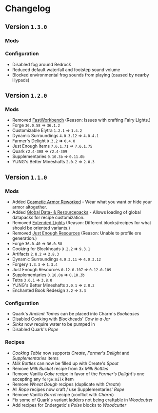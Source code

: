 # Changelog

## Version `1.3.0`

### Mods

### Configuration

- Disabled fog around Bedrock
- Reduced default waterfall and footstep sound volume
- Blocked environmental frog sounds from playing (caused by nearby lilypads)


## Version `1.2.0`

### Mods

- Removed [FastWorkbench](https://www.curseforge.com/minecraft/mc-mods/fastworkbench) (Reason: Issues with crafting Fairy Lights.)
- Forge `36.0.58` => `36.1.2`
- Customizable Elytra `1.2.1` => `1.4.2`
- Dynamic Surroundings `4.0.3.12` => `4.0.4.1`
- Farmer's Delight `0.3.2` => `0.4.0`
- Just Enough Items `7.6.1.71` => `7.6.1.75`
- Quark `r2.4-308` => `r2.4-309`
- Supplementaries `0.10.3b` => `0.11.0b`
- YUNG's Better Mineshafts `2.0.2` => `2.0.3`


## Version `1.1.0`

### Mods

- Added [Cosmetic Armor Reworked](https://www.curseforge.com/minecraft/mc-mods/cosmetic-armor-reworked) - Wear what you want or hide your armor altogether.
- Added [Global Data- & Resourcepacks](https://www.curseforge.com/minecraft/mc-mods/drp-global-datapack) - Allows loading of global datapacks for recipe customization.
- Removed [Extended Lights](https://www.curseforge.com/minecraft/mc-mods/extended-lights-mod) (Reason: Different blocks/recipes for what should be oriented variants.)
- Removed [Just Enough Resources](https://www.curseforge.com/minecraft/mc-mods/just-enough-resources-jer) (Reason: Unable to profile ore generation.)
- Forge `36.0.40` => `36.0.58`
- Cooking for Blockheads `9.2.2` => `9.3.1`
- Artifacts `2.8.2` => `2.8.3`
- Dynamic Surroundings `4.0.3.11` => `4.0.3.12`
- Forgery `1.3.3` => `1.3.4`
- Just Enough Resources `0.12.0.107` => `0.12.0.109`
- Supplementaries `0.10.0a` => `0.10.3b`
- Tetra `3.6.1` => `3.8.0`
- YUNG's Better Mineshafts `2.0.1` => `2.0.2`
- Enchanted Book Redesign `3.2` => `3.3`

### Configuration

- Quark's *Ancient Tomes* can be placed into Charm's *Bookcases*
- Disabled Cooking with Blockheads' *Cow in a Jar*
- *Sinks* now require water to be pumped in
- Disabled Quark's *Rope*

### Recipes

- *Cooking Table* now supports *Create*, *Farmer's Delight* and *Supplementaries* items
- *Milk Bottles* can now be filled up with Create's *Spout*
- Remove *Milk Bucket* recipe from 3x *Milk Bottles*
- Remove Vanilla *Cake* recipe in favor of the *Farmer's Delight's* one accepting any `forge:milk` item
- Remove *Wheat Dough* recipes (duplicate with *Create*)
- All *Rope* recipes now craft / use Supplementaries' *Rope*
- Remove Vanilla *Barrel* recipe (conflict with *Charm*)
- Fix some of Quark's variant ladders not being craftable in *Woodcutter*
- Add recipes for Endergetic's *Poise* blocks to *Woodcutter*
